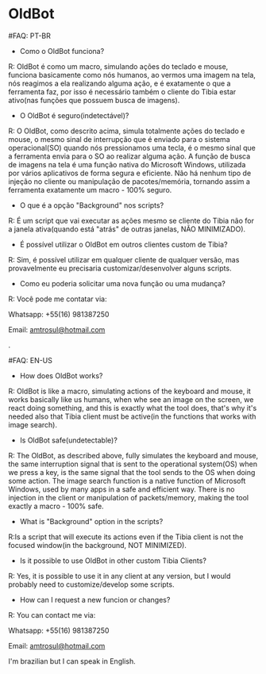 # OldBot

#FAQ: PT-BR
- Como o OldBot funciona?

R: OldBot é como um macro, simulando ações do teclado e mouse, funciona basicamente como nós humanos, ao vermos uma imagem na tela, nós reagimos a ela realizando alguma ação, e é exatamente o que a ferramenta faz, por isso é necessário também o cliente do Tibia estar ativo(nas funções que possuem busca de imagens).

    
- O OldBot é seguro(indetectável)?

R: O OldBot, como descrito acima, simula totalmente ações do teclado e mouse, o mesmo sinal de interrupção que é enviado para o sistema operacional(SO) quando nós pressionamos uma tecla, é o mesmo sinal que a ferramenta envia para o SO ao realizar alguma ação. A função de busca de imagens na tela é uma função nativa do Microsoft Windows, utilizada por vários aplicativos de forma segura e eficiente. Nâo há nenhum tipo de injeção no cliente ou manipulação de pacotes/memória, tornando assim a ferramenta exatamente um macro - 100% seguro.


- O que é a opção "Background" nos scripts?

R: É um script que vai executar as ações mesmo se cliente do Tibia não for a janela ativa(quando está "atrás" de outras janelas, NÃO MINIMIZADO).


- É possível utilizar o OldBot em outros clientes custom de Tibia?

R: Sim, é possível utilizar em qualquer cliente de qualquer versão, mas provavelmente eu precisaria customizar/desenvolver alguns scripts.


- Como eu poderia solicitar uma nova função ou uma mudança?

R: Você pode me contatar via:

Whatsapp: +55(16) 981387250

Email: amtrosul@hotmail.com

.

#FAQ: EN-US
- How does OldBot works?

R: OldBot is like a macro, simulating actions of the keyboard and mouse, it works basically like us humans, when whe see an image on the screen, we react doing something, and this is exactly what the tool does, that's why it's needed also that Tibia client must be active(in the functions that works with image search).

- Is OldBot safe(undetectable)?

R: The OldBot, as described above, fully simulates the keyboard and mouse, the same interruption signal that is sent to the operational system(OS) when we press a key, is the same signal that the tool sends to the OS when doing some action. The image search function is a native function of Microsoft Windows, used by many apps in a safe and efficient way. There is no injection in the client or manipulation of packets/memory, making the tool exactly a macro - 100% safe.

- What is "Background" option in the scripts?

R:Is a script that will execute its actions even if the Tibia client is not the focused window(in the background, NOT MINIMIZED).


- Is it possible to use OldBot in other custom Tibia Clients?

R: Yes, it is possible to use it in any client at any version, but I would probably need to customize/develop some scripts.


- How can I request a new funcion or changes?

R: You can contact me via:

Whatsapp: +55(16) 981387250 

Email: amtrosul@hotmail.com

I'm brazilian but I can speak in English.
    
 
